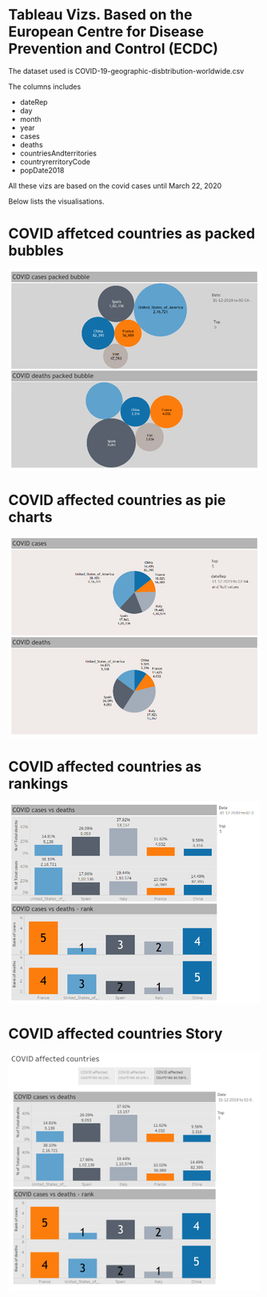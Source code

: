 #  Tableau Vizs. Based on the European Centre for Disease Prevention and Control (ECDC)

The dataset used is COVID-19-geographic-disbtribution-worldwide.csv

The columns includes
* dateRep
* day
* month
* year
* cases
* deaths
* countriesAndterritories
* countryrerritoryCode
* popDate2018

All these vizs are based on the covid cases until March 22, 2020

Below lists the visualisations.

# COVID affetced countries as packed bubbles

![alt text](https://github.com/abhijithremesh/Tableau-portfolio/blob/master/ECDC%20COVID%2019%20WW/tableau%20viz/images/COVID%20countries.png)

# COVID affected countries as pie charts

![alt text](https://github.com/abhijithremesh/Tableau-portfolio/blob/master/ECDC%20COVID%2019%20WW/tableau%20viz/images/COVID%20pie%20charts.png)

# COVID affected countries as rankings

![alt text](https://github.com/abhijithremesh/Tableau-portfolio/blob/master/ECDC%20COVID%2019%20WW/tableau%20viz/images/COVID%20Top%20deaths%20vs%20cases.png)

# COVID affected countries Story

![alt text](https://github.com/abhijithremesh/Tableau-portfolio/blob/master/ECDC%20COVID%2019%20WW/tableau%20viz/images/COVID%20affected%20countries.png)


